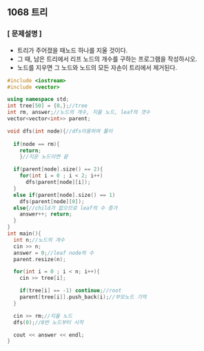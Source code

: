 ## 1068 트리
### [ 문제설명 ]

- 트리가 주어졌을 때노드 하나를 지울 것이다. 
- 그 때, 남은 트리에서 리프 노드의 개수를 구하는 프로그램을 작성하시오. 
- 노드를 지우면 그 노드와 노드의 모든 자손이 트리에서 제거된다.
```cpp
#include <iostream>
#include <vector>

using namespace std;
int tree[50] = {0,};//tree
int rm, answer;//노드의 개수, 지울 노드, leaf의 갯수
vector<vector<int>> parent;

void dfs(int node){//dfs이용하여 풀이
  
  if(node == rm){ 
    return;
    }//지운 노드이면 끝

  if(parent[node].size() == 2){ 
    for(int i = 0 ; i < 2; i++)
      dfs(parent[node][i]);
  }
  else if(parent[node].size() == 1)
    dfs(parent[node][0]);
  else{//child가 없으므로 leaf의 수 증가
    answer++; return;
  }
}
int main(){
  int n;//노드의 개수
  cin >> n;
  answer = 0;//leaf node의 수
  parent.resize(n);

  for(int i = 0 ; i < n; i++){
    cin >> tree[i];

    if(tree[i] == -1) continue;//root
    parent[tree[i]].push_back(i);//부모노드 기억
  }

  cin >> rm;//지울 노드
  dfs(0);//0번 노드부터 시작

  cout << answer << endl;
}

